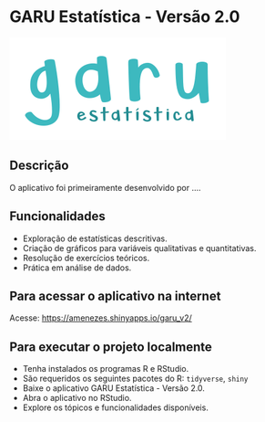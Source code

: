 # GARU Estatística - Versão 2.0

![](www/images/garu_3.png)

## Descrição

O aplicativo foi primeiramente desenvolvido por ....

## Funcionalidades

-   Exploração de estatísticas descritivas.
-   Criação de gráficos para variáveis qualitativas e quantitativas.
-   Resolução de exercícios teóricos.
-   Prática em análise de dados.

## Para acessar o aplicativo na internet

Acesse: <https://amenezes.shinyapps.io/garu_v2/>

## Para executar o projeto localmente

-   Tenha instalados os programas R e RStudio.
-   São requeridos os seguintes pacotes do R: `tidyverse`, `shiny`
-   Baixe o aplicativo GARU Estatística - Versão 2.0.
-   Abra o aplicativo no RStudio.
-   Explore os tópicos e funcionalidades disponíveis.
